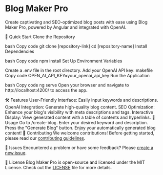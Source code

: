 # Blog Maker Pro

Create captivating and SEO-optimized blog posts with ease using Blog Maker Pro, powered by Angular and integrated with OpenAI.

🚀 Quick Start
Clone the Repository

bash
Copy code
git clone [repository-link]
cd [repository-name]
Install Dependencies

bash
Copy code
npm install
Set Up Environment Variables

Create a .env file in the root directory.
Add your OpenAI API key:
makefile
Copy code
OPEN_AI_API_KEY=your_openai_api_key
Run the Application

bash
Copy code
ng serve
Open your browser and navigate to http://localhost:4200/ to access the app.

🛠 Features
User-Friendly Interface: Easily input keywords and descriptions.
OpenAI Integration: Generate high-quality blog content.
SEO Optimization: Enhance your blog's visibility with meta descriptions and tags.
Interactive Display: View generated content with a table of contents and hyperlinks.
📖 Usage
Go to /create-blog.
Enter your desired keyword and description.
Press the "Generate Blog" button.
Enjoy your automatically generated blog content!
🤝 Contributing
We welcome contributions! Before getting started, please read our [contributing guidelines](https://chat.openai.com/c/CONTRIBUTING.md).

🐞 Issues
Encountered a problem or have some feedback? Please [create a new issue](https://github.com/dropout-developer/blog-maker/issues).

📜 License
Blog Maker Pro is open-source and licensed under the MIT License. Check out the [LICENSE](https://chat.openai.com/c/LICENSE.md) file for more details.

